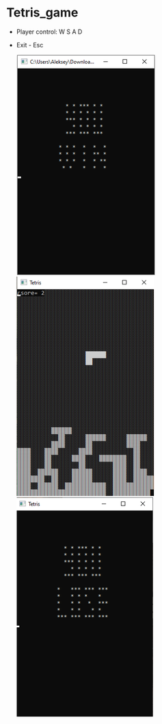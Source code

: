 # Tetris_game
- Player control: W S A D
- Exit - Esc

  ![Image alt](https://github.com/Alex-0024/Tetris_game/blob/main/Win.png)
  ![Image alt](https://github.com/Alex-0024/Tetris_game/blob/main/Tetris.png)
  ![Image alt](https://github.com/Alex-0024/Tetris_game/blob/main/Lose.png)
